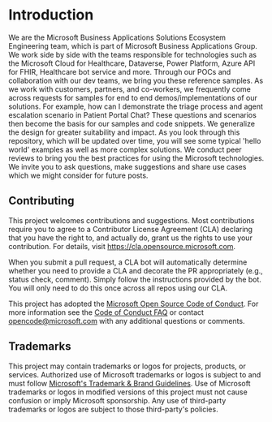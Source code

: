 # Introduction

We are the Microsoft Business Applications Solutions Ecosystem Engineering team, which is part of Microsoft Business Applications Group. We work side by side with the teams responsible for technologies such as the Microsoft Cloud for Healthcare, Dataverse, Power Platform, Azure API for FHIR, Healthcare bot service and more. Through our POCs and collaboration with our dev teams, we bring you these reference samples. As we work with customers, partners, and co-workers, we frequently come across requests for samples for end to end demos/implementations of our solutions. For example, how can I demonstrate the triage process and agent escalation scenario in Patient Portal Chat? These questions and scenarios then become the basis for our samples and code snippets. We generalize the design for greater suitability and impact. As you look through this repository, which will be updated over time, you will see some typical 'hello world' examples as well as more complex solutions. We conduct peer reviews to bring you the best practices for using the Microsoft technologies. We invite you to ask questions, make suggestions and share use cases which we might consider for future posts.

## Contributing

This project welcomes contributions and suggestions.  Most contributions require you to agree to a
Contributor License Agreement (CLA) declaring that you have the right to, and actually do, grant us
the rights to use your contribution. For details, visit https://cla.opensource.microsoft.com.

When you submit a pull request, a CLA bot will automatically determine whether you need to provide
a CLA and decorate the PR appropriately (e.g., status check, comment). Simply follow the instructions
provided by the bot. You will only need to do this once across all repos using our CLA.

This project has adopted the [Microsoft Open Source Code of Conduct](https://opensource.microsoft.com/codeofconduct/).
For more information see the [Code of Conduct FAQ](https://opensource.microsoft.com/codeofconduct/faq/) or
contact [opencode@microsoft.com](mailto:opencode@microsoft.com) with any additional questions or comments.

## Trademarks

This project may contain trademarks or logos for projects, products, or services. Authorized use of Microsoft 
trademarks or logos is subject to and must follow 
[Microsoft's Trademark & Brand Guidelines](https://www.microsoft.com/en-us/legal/intellectualproperty/trademarks/usage/general).
Use of Microsoft trademarks or logos in modified versions of this project must not cause confusion or imply Microsoft sponsorship.
Any use of third-party trademarks or logos are subject to those third-party's policies.
